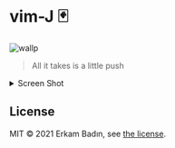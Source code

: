 # vim-J :black_joker: 

![wallp][wallp]

> All it takes is a little push

<details>
  <summary>Screen Shot</summary>
    
![ss-python][ss-python]
</details>

## License

MIT &copy; 2021 Erkam Badın, see [the license][license].

[ss-python]:https://imgur.com/6js3fHn.png "SS-Python"
[wallp]:https://imgur.com/Dpz51L5.png "legend"
[license]: LICENSE
